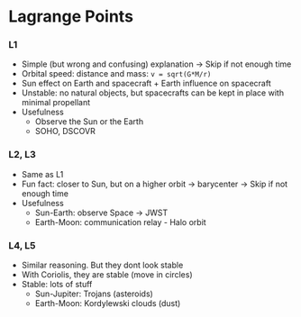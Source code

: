 # Lagrange Points

### L1

* Simple (but wrong and confusing) explanation -> Skip if not enough time
* Orbital speed: distance and mass: `v = sqrt(G*M/r)`
* Sun effect on Earth and spacecraft + Earth influence on spacecraft
* Unstable: no natural objects, but spacecrafts can be kept in place with minimal propellant
* Usefulness
    * Observe the Sun or the Earth
    * SOHO, DSCOVR

### L2, L3

* Same as L1
* Fun fact: closer to Sun, but on a higher orbit -> barycenter -> Skip if not enough time
* Usefulness
    * Sun-Earth: observe Space -> JWST
    * Earth-Moon: communication relay - Halo orbit

### L4, L5

* Similar reasoning. But they dont look stable
* With Coriolis, they are stable (move in circles)
* Stable: lots of stuff
    * Sun-Jupiter: Trojans (asteroids)
    * Earth-Moon: Kordylewski clouds (dust)
